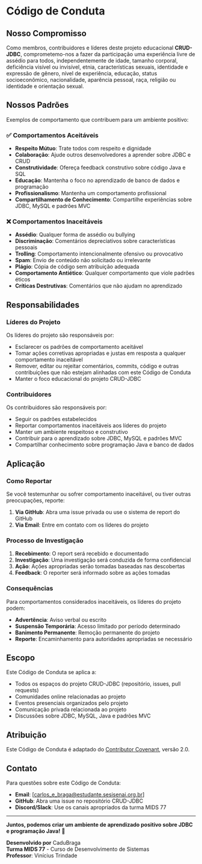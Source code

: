 # Código de Conduta

## Nosso Compromisso

Como membros, contribuidores e líderes deste projeto educacional **CRUD-JDBC**, comprometemo-nos a fazer da participação uma experiência livre de assédio para todos, independentemente de idade, tamanho corporal, deficiência visível ou invisível, etnia, características sexuais, identidade e expressão de gênero, nível de experiência, educação, status socioeconômico, nacionalidade, aparência pessoal, raça, religião ou identidade e orientação sexual.

## Nossos Padrões

Exemplos de comportamento que contribuem para um ambiente positivo:

### ✅ Comportamentos Aceitáveis

- **Respeito Mútuo**: Trate todos com respeito e dignidade
- **Colaboração**: Ajude outros desenvolvedores a aprender sobre JDBC e CRUD
- **Construtividade**: Ofereça feedback construtivo sobre código Java e SQL
- **Educação**: Mantenha o foco no aprendizado de banco de dados e programação
- **Profissionalismo**: Mantenha um comportamento profissional
- **Compartilhamento de Conhecimento**: Compartilhe experiências sobre JDBC, MySQL e padrões MVC

### ❌ Comportamentos Inaceitáveis

- **Assédio**: Qualquer forma de assédio ou bullying
- **Discriminação**: Comentários depreciativos sobre características pessoais
- **Trolling**: Comportamento intencionalmente ofensivo ou provocativo
- **Spam**: Envio de conteúdo não solicitado ou irrelevante
- **Plágio**: Cópia de código sem atribuição adequada
- **Comportamento Antiético**: Qualquer comportamento que viole padrões éticos
- **Críticas Destrutivas**: Comentários que não ajudam no aprendizado

## Responsabilidades

### Líderes do Projeto

Os líderes do projeto são responsáveis por:

- Esclarecer os padrões de comportamento aceitável
- Tomar ações corretivas apropriadas e justas em resposta a qualquer comportamento inaceitável
- Remover, editar ou rejeitar comentários, commits, código e outras contribuições que não estejam alinhadas com este Código de Conduta
- Manter o foco educacional do projeto CRUD-JDBC

### Contribuidores

Os contribuidores são responsáveis por:

- Seguir os padrões estabelecidos
- Reportar comportamentos inaceitáveis aos líderes do projeto
- Manter um ambiente respeitoso e construtivo
- Contribuir para o aprendizado sobre JDBC, MySQL e padrões MVC
- Compartilhar conhecimento sobre programação Java e banco de dados

## Aplicação

### Como Reportar

Se você testemunhar ou sofrer comportamento inaceitável, ou tiver outras preocupações, reporte:

1. **Via GitHub**: Abra uma issue privada ou use o sistema de report do GitHub
2. **Via Email**: Entre em contato com os líderes do projeto

### Processo de Investigação

1. **Recebimento**: O report será recebido e documentado
2. **Investigação**: Uma investigação será conduzida de forma confidencial
3. **Ação**: Ações apropriadas serão tomadas baseadas nas descobertas
4. **Feedback**: O reporter será informado sobre as ações tomadas

### Consequências

Para comportamentos considerados inaceitáveis, os líderes do projeto podem:

- **Advertência**: Aviso verbal ou escrito
- **Suspensão Temporária**: Acesso limitado por período determinado
- **Banimento Permanente**: Remoção permanente do projeto
- **Reporte**: Encaminhamento para autoridades apropriadas se necessário

## Escopo

Este Código de Conduta se aplica a:

- Todos os espaços do projeto CRUD-JDBC (repositório, issues, pull requests)
- Comunidades online relacionadas ao projeto
- Eventos presenciais organizados pelo projeto
- Comunicação privada relacionada ao projeto
- Discussões sobre JDBC, MySQL, Java e padrões MVC

## Atribuição

Este Código de Conduta é adaptado do [Contributor Covenant](https://www.contributor-covenant.org/version/2/0/code_of_conduct.html), versão 2.0.

## Contato

Para questões sobre este Código de Conduta:

- **Email**: [carlos_e_braga@estudante.sesisenai.org.br]
- **GitHub**: Abra uma issue no repositório CRUD-JDBC
- **Discord/Slack**: Use os canais apropriados da turma MIDS 77

---

**Juntos, podemos criar um ambiente de aprendizado positivo sobre JDBC e programação Java!** 🌟

**Desenvolvido por** CaduBraga  
**Turma MIDS 77** - Curso de Desenvolvimento de Sistemas  
**Professor**: Vinícius Trindade
